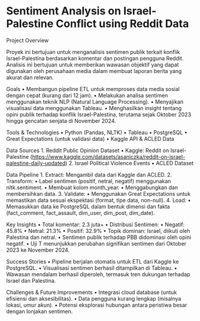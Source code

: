 # Sentiment Analysis on Israel-Palestine Conflict using Reddit Data

Project Overview

Proyek ini bertujuan untuk menganalisis sentimen publik terkait konflik Israel-Palestina berdasarkan komentar dan postingan pengguna Reddit. Analisis ini bertujuan untuk memberikan wawasan objektif yang dapat digunakan oleh perusahaan media dalam membuat laporan berita yang akurat dan relevan.

Goals
	•	Membangun pipeline ETL untuk memproses data media sosial dengan cepat (kurang dari 12 jam).
	•	Melakukan analisa sentimen menggunakan teknik NLP (Natural Language Processing).
	•	Menyajikan visualisasi data menggunakan Tableau.
	•	Menghasilkan insight tentang opini publik terhadap konflik Israel-Palestina, terutama sejak Oktober 2023 hingga gencatan senjata di November 2024.

Tools & Technologies
	•	Python (Pandas, NLTK)
	•	Tableau
	•	PostgreSQL
	•	Great Expectations (untuk validasi data)
	•	Kaggle API & ACLED Data

Data Sources
	1.	Reddit Public Opinion Dataset
	•	Kaggle: Reddit on Israel-Palestine (https://www.kaggle.com/datasets/asaniczka/reddit-on-israel-palestine-daily-updated)
	2.	Israel Political Violence Events
	•	ACLED Dataset

Data Pipeline
	1.	Extract: Mengambil data dari Kaggle dan ACLED.
	2.	Transform:
	•	Label sentimen (positif, netral, negatif) menggunakan nltk.sentiment.
	•	Membuat kolom month_year.
	•	Menggabungkan dan membersihkan data.
	3.	Validate:
	•	Menggunakan Great Expectations untuk memastikan data sesuai ekspektasi (format, tipe data, non-null).
	4.	Load:
	•	Memasukkan data ke PostgreSQL dalam bentuk dimensi dan fakta (fact_comment, fact_assault, dim_user, dim_post, dim_date).

Key Insights
	•	Total komentar: 2.3 juta+
	•	Distribusi Sentimen:
	•	Negatif: 45.8%
	•	Netral: 21.3%
	•	Positif: 32.9%
	•	Topik dominan: Israel, diikuti oleh Palestina dan netral.
	•	Sentimen publik terhadap PBB didominasi oleh opini negatif.
	•	Uji T menunjukkan perubahan signifikan sentimen dari Oktober 2023 ke November 2024.

Success Stories
	•	Pipeline berjalan otomatis untuk ETL dari Kaggle ke PostgreSQL.
	•	Visualisasi sentimen berhasil ditampilkan di Tableau.
	•	Wawasan mendalam berhasil diperoleh, termasuk tren dukungan terhadap Israel dan Palestina.

Challenges & Future Improvements
	•	Integrasi cloud database (untuk efisiensi dan aksesibilitas).
	•	Data pengguna kurang lengkap (misalnya lokasi, umur akun).
	•	Potensi eksplorasi hubungan antara peristiwa besar dengan lonjakan sentimen.

